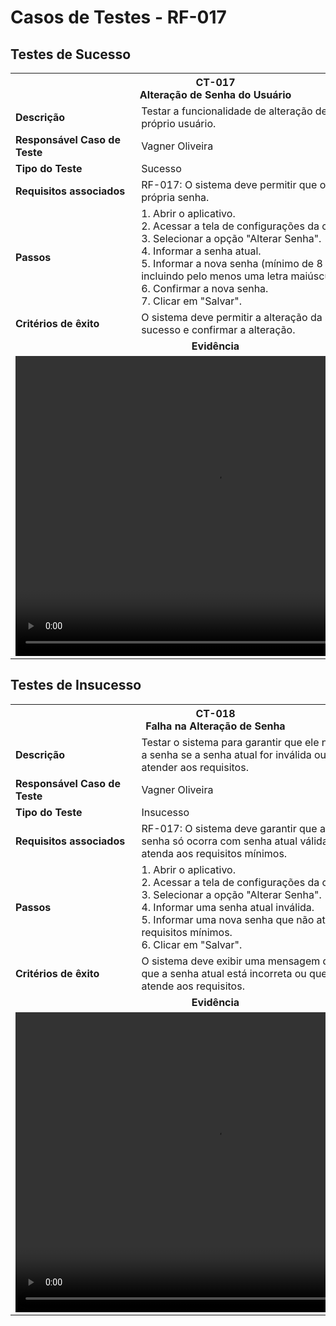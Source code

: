# Casos de Testes - RF-017

## Testes de Sucesso

<table>
  <tr>
    <th colspan="2" width="1000">CT-017<br>Alteração de Senha do Usuário</th>
  </tr>
  <tr>
    <td width="150"><strong>Descrição</strong></td>
    <td>Testar a funcionalidade de alteração de senha pelo próprio usuário.</td>
  </tr>
  <tr>
    <td><strong>Responsável Caso de Teste </strong></td>
    <td width="430">Vagner Oliveira</td>
  </tr>
  <tr>
    <td><strong>Tipo do Teste</strong></td>
    <td width="430">Sucesso</td>
  </tr> 
  <tr>
    <td><strong>Requisitos associados</strong></td>
    <td>RF-017: O sistema deve permitir que o usuário altere a própria senha.</td>
  </tr>
  <tr>
    <td><strong>Passos</strong></td>
    <td>
      1. Abrir o aplicativo.<br>
      2. Acessar a tela de configurações da conta.<br>
      3. Selecionar a opção "Alterar Senha".<br>
      4. Informar a senha atual.<br>
      5. Informar a nova senha (mínimo de 8 caracteres, incluindo pelo menos uma letra maiúscula e um número).<br>
      6. Confirmar a nova senha.<br>
      7. Clicar em "Salvar".<br>
    </td>
  </tr>
  <tr>
    <td><strong>Critérios de êxito</strong></td>
    <td>O sistema deve permitir a alteração da senha com sucesso e confirmar a alteração.</td>
  </tr>
  <tr>
    <td colspan="6" align="center"><strong>Evidência</strong></td>
  </tr>
  <tr>
    <td colspan="6" align="center"><video width="640" height="480" controls><source src="../assets/Gravação-20250504_233736_novo.webm" type="video/webm"></video></td>
  </tr>
</table>

## Testes de Insucesso

<table>
  <tr>
    <th colspan="2" width="1000">CT-018<br>Falha na Alteração de Senha</th>
  </tr>
  <tr>
    <td width="150"><strong>Descrição</strong></td>
    <td>Testar o sistema para garantir que ele não permita alterar a senha se a senha atual for inválida ou a nova senha não atender aos requisitos.</td>
  </tr>
  <tr>
    <td><strong>Responsável Caso de Teste </strong></td>
    <td width="430">Vagner Oliveira</td>
  </tr>
  <tr>
    <td><strong>Tipo do Teste</strong></td>
    <td width="430">Insucesso</td>
  </tr> 
  <tr>
    <td><strong>Requisitos associados</strong></td>
    <td>RF-017: O sistema deve garantir que a alteração de senha só ocorra com senha atual válida e nova senha que atenda aos requisitos mínimos.</td>
  </tr>
  <tr>
    <td><strong>Passos</strong></td>
    <td>
      1. Abrir o aplicativo.<br>
      2. Acessar a tela de configurações da conta.<br>
      3. Selecionar a opção "Alterar Senha".<br>
      4. Informar uma senha atual inválida.<br>
      5. Informar uma nova senha que não atenda aos requisitos mínimos.<br>
      6. Clicar em "Salvar".<br>
    </td>
  </tr>
  <tr>
    <td><strong>Critérios de êxito</strong></td>
    <td>O sistema deve exibir uma mensagem de erro, indicando que a senha atual está incorreta ou que a nova senha não atende aos requisitos.</td>
  </tr>
  <tr>
    <td colspan="6" align="center"><strong>Evidência</strong></td>
  </tr>
  <tr>
    <td colspan="6" align="center"><video width="640" height="480" controls><source src="../assets/Gravação-20250504_233736_novo.webm" type="video/webm"></video></td>
  </tr>
</table>
